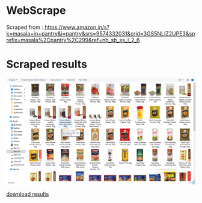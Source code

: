 # WebScrape

Scraped from : https://www.amazon.in/s?k=masala+in+pantry&i=pantry&srs=9574332031&crid=3GS5NLIZ2UPE3&sprefix=masala%2Cpantry%2C299&ref=nb_sb_ss_i_2_6

# Scraped results

![results](https://github.com/l3th4l/WebScrape/blob/master/imgsources/Screenshot%20(94).png)

[download results](https://drive.google.com/open?id=1MaVUgpTqTg4UNW7zmvffLdk3K6w3rasi)
